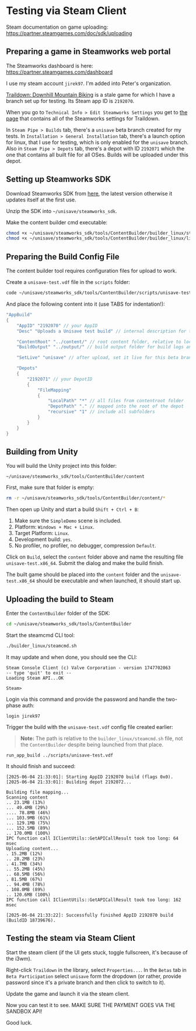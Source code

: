 # Testing via Steam Client

Steam documentation on game uploading:
https://partner.steamgames.com/doc/sdk/uploading


## Preparing a game in Steamworks web portal

The Steamworks dashboard is here:
https://partner.steamgames.com/dashboard

I use my steam account `jirek97`. I'm added into Peter's organization.

[Traildown: Downhill Mountain Biking](https://partner.steamgames.com/apps/landing/2192070) is a stale game for which I have a branch set up for testing. Its Steam app ID is `2192070`.

When you go to `Technical Info > Edit Steamworks Settings` you get to [the page](https://partner.steamgames.com/apps/view/2192070) that contains all of the Steamworks settings for Traildown.

In `Steam Pipe > Builds` tab, there's a `unisave` beta branch created for my tests. In `Installation > General Installation` tab, there's a launch option for linux, that I use for testing, which is only enabled for the `unisave` branch. Also in `Steam Pipe > Depots` tab, there's a depot with ID `2192071` which the one that contains all built file for all OSes. Builds will be uploaded under this depot.


## Setting up Steamworks SDK

Download Steamworks SDK from [here](https://partner.steamgames.com/downloads/list), the latest version otherwise it updates itself at the first use.

Unzip the SDK into `~/unisave/steamworks_sdk`.

Make the content builder cmd executable:

```bash
chmod +x ~/unisave/steamworks_sdk/tools/ContentBuilder/builder_linux/steamcmd.sh
chmod +x ~/unisave/steamworks_sdk/tools/ContentBuilder/builder_linux/linux32/steamcmd
```


## Preparing the Build Config File

The content builder tool requires configuration files for upload to work.

Create a `unisave-test.vdf` file in the `scripts` folder:

```bash
code ~/unisave/steamworks_sdk/tools/ContentBuilder/scripts/unisave-test.vdf
```

And place the following content into it (use TABS for indentation!):

```groovy
"AppBuild"
{
	"AppID" "2192070" // your AppID
	"Desc" "Uploads a Unisave test build" // internal description for this build

	"ContentRoot" "../content/" // root content folder, relative to location of this file
	"BuildOutput" "../output/" // build output folder for build logs and build cache files

	"SetLive" "unisave" // after upload, set it live for this beta branch

	"Depots"
	{
		"2192071" // your DepotID
		{
			"FileMapping"
			{
				"LocalPath" "*" // all files from contentroot folder
				"DepotPath" "." // mapped into the root of the depot
				"recursive" "1" // include all subfolders
			}
		}
	}
}
```


## Building from Unity

You will build the Unity project into this folder:

```
~/unisave/steamworks_sdk/tools/ContentBuilder/content
```

First, make sure that folder is empty:

```bash
rm -r ~/unisave/steamworks_sdk/tools/ContentBuilder/content/*
```

Then open up Unity and start a build `Shift + Ctrl + B`:

1. Make sure the `SimpleDemo` scene is included.
2. Platform: `Windows + Mac + Linux`.
3. Target Platform: `Linux`.
4. Development build: `yes`.
5. No profiler, no profiler, no debugger, compression `Default`.

Click on `Build`, select the `content` folder above and name the resulting file `unisave-test.x86_64`. Submit the dialog and make the build finish.

The built game should be placed into the `content` folder and the `unisave-test.x86_64` should be executable and when launched, it should start up.


## Uploading the build to Steam

Enter the `ContentBuilder` folder of the SDK:

```bash
cd ~/unisave/steamworks_sdk/tools/ContentBuilder
```

Start the steamcmd CLI tool:

```bash
./builder_linux/steamcmd.sh
```

It may update and when done, you should see the CLI:

```
Steam Console Client (c) Valve Corporation - version 1747702063
-- type 'quit' to exit --
Loading Steam API...OK

Steam>
```

Login via this command and provide the password and handle the two-phase auth:

```
login jirek97
```

Trigger the build with the `unisave-test.vdf` config file created earlier:

> **Note:** The path is relative to the `builder_linux/steamcmd.sh` file, not the `ContentBuilder` despite being launched from that place.

```
run_app_build ../scripts/unisave-test.vdf
```

It should finish and succeed:

```
[2025-06-04 21:33:01]: Starting AppID 2192070 build (flags 0x0).
[2025-06-04 21:33:01]: Building depot 2192072...

Building file mapping...
Scanning content
.. 23.1MB (13%)
... 49.4MB (29%)
.... 78.8MB (46%)
... 103.9MB (61%)
... 129.1MB (75%)
... 152.5MB (89%)
.. 170.0MB (100%)
IPC function call IClientUtils::GetAPICallResult took too long: 64 msec
Uploading content...
. 15.2MB (12%)
.. 28.2MB (23%)
. 41.7MB (34%)
.. 55.2MB (45%)
.. 68.5MB (56%)
. 81.5MB (67%)
.. 94.4MB (78%)
. 108.0MB (89%)
.. 120.6MB (100%)
IPC function call IClientUtils::GetAPICallResult took too long: 162 msec

[2025-06-04 21:33:22]: Successfully finished AppID 2192070 build (BuildID 18739676).
```


## Testing the steam via Steam Client

Start the steam client (if the UI gets stuck, toggle fullscreen, it's because of the i3wm).

Right-click `Traildown` in the library, select `Properties...`. In the `Betas` tab in `Beta Participation` select `unisave` form the dropdown (or rather, provide password since it's a private branch and then click to switch to it).

Update the game and launch it via the steam client.

Now you can test it to see. MAKE SURE THE PAYMENT GOES VIA THE SANDBOX API!

Good luck.
